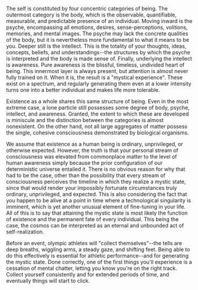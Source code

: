 The self is constituted by four concentric categories of being. The outermost category is the body, which is the observable, quantifiable, measurable, and predictable presence of an individual. Moving inward is the psyche, encompassing all emotions, desires, sense-perceptions, volitions, memories, and mental images. The psyche may lack the concrete qualities of the body, but it is nevertheless more fundamental to what it means to be you. Deeper still is the intellect. This is the totality of your thoughts, ideas, concepts, beliefs, and understandings--the structures by which the psyche is interpreted and the body is made sense of. Finally, underlying the intellect is awareness. Pure awareness is the blissful, timeless, undivided heart of being. This innermost layer is always present, but attention is almost never fully trained on it. When it is, the result is a "mystical experience". These exist on a spectrum, and regularly generating them even at a lower intensity turns one into a better individual and makes life more tolerable.

Existence as a whole shares this same structure of being. Even in the most extreme case, a lone particle still possesses some degree of body, psyche, intellect, and awareness. Granted, the extent to which these are developed is miniscule and the distinction between the categories is almost nonexistent. On the other hand, not all large aggregates of matter possess the single, cohesive consciousness demonstrated by biological organisms.

We assume that existence as a human being is ordinary, unprivileged, or otherwise expected. However, the truth is that your personal stream of consciousness was elevated from commonplace matter to the level of human awareness simply because the prior configuration of our deterministic universe entailed it. There is no obvious reason for why that had to be the case, other than the possibility that every stream of consciousness perceives the timeline in which they realize a mystic state, since that would render your impossibly fortunate circumstances truly ordinary, unprivileged, and expected. This is also considering the fact that you happen to be alive at a point in time where a technological singularity is imminent, which is yet another unusual element of fine-tuning in your life. All of this is to say that attaining the mystic state is most likely the function of existence and the permanent fate of every individual. This being the case, the cosmos can be interpreted as an eternal and unbounded act of self-realization.

Before an event, olympic athletes will "collect themselves"--the tells are deep breaths, wiggling arms, a steady gaze, and shifting feet. Being able to do this effectively is essential for athletic performance--and for generating the mystic state. Done correctly, one of the first things you'll experience is a cessation of mental chatter, letting you know you're on the right track. Collect yourself consistently and for extended periods of time, and eventually things will start to click.
